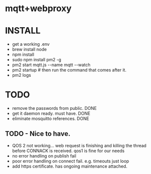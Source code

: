 # mqtt+webproxy

# INSTALL
- get a working .env
- brew install node
- npm install
- sudo npm install pm2 -g 
- pm2 start mqtt.js --name mqtt --watch
- pm2 startup # then run the command that comes after it.
- pm2 logs


# TODO
- remove the passwords from public. DONE
- get it daemon ready. must have. DONE
- eliminate mosquitto references. DONE

## TODO - Nice to have.
- QOS 2 not working... web request is finishing and killing the thread before CONNACK is received. qos1 is fine for our needs
- no error handling on publish fail
- poor error handling on connect fail. e.g. timeouts just loop
- add https certificate. has ongoing maintenance attached.
